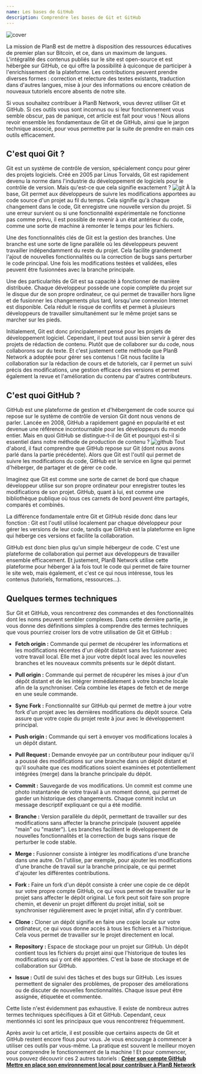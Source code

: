 ```yaml
---
name: Les bases de GitHub
description: Comprendre les bases de Git et GitHub
---
```


![cover](assets/cover.webp)

La mission de PlanB est de mettre à disposition des ressources éducatives de premier plan sur Bitcoin, et ce, dans un maximum de langues. L'intégralité des contenus publiés sur le site est open-source et est hébergée sur GitHub, ce qui offre la possibilité à quiconque de participer à l'enrichissement de la plateforme. Les contributions peuvent prendre diverses formes : correction et relecture des textes existants, traduction dans d'autres langues, mise à jour des informations ou encore création de nouveaux tutoriels encore absents de notre site.

Si vous souhaitez contribuer à PlanB Network, vous devrez utiliser Git et GitHub. Si ces outils vous sont inconnus ou si leur fonctionnement vous semble obscur, pas de panique, cet article est fait pour vous ! Nous allons revoir ensemble les fondamentaux de Git et de GitHub, ainsi que le jargon technique associé, pour vous permettre par la suite de prendre en main ces outils efficacement.

## C'est quoi Git ?

Git est un système de contrôle de version, spécialement conçu pour gérer des projets logiciels. Créé en 2005 par Linus Torvalds, Git est rapidement devenu la norme dans l'industrie du développement de logiciels pour le contrôle de version. Mais qu'est-ce que cela signifie exactement ?
![git](assets/1.webp)
À la base, Git permet aux développeurs de suivre les modifications apportées au code source d'un projet au fil du temps. Cela signifie qu'à chaque changement dans le code, Git enregistre une nouvelle version du projet. Si une erreur survient ou si une fonctionnalité expérimentale ne fonctionne pas comme prévu, il est possible de revenir à un état antérieur du code, comme une sorte de machine à remonter le temps pour les fichiers.

Une des fonctionnalités clés de Git est la gestion des branches. Une branche est une sorte de ligne parallèle où les développeurs peuvent travailler indépendamment du reste du projet. Cela facilite grandement l'ajout de nouvelles fonctionnalités ou la correction de bugs sans perturber le code principal. Une fois les modifications testées et validées, elles peuvent être fusionnées avec la branche principale.

Une des particularités de Git est sa capacité à fonctionner de manière distribuée. Chaque développeur possède une copie complète du projet sur le disque dur de son propre ordinateur, ce qui permet de travailler hors ligne et de fusionner les changements plus tard, lorsqu'une connexion Internet est disponible. Cela réduit le risque de conflits et permet à plusieurs développeurs de travailler simultanément sur le même projet sans se marcher sur les pieds.

Initialement, Git est donc principalement pensé pour les projets de développement logiciel. Cependant, il peut tout aussi bien servir à gérer des projets de rédaction de contenu. Plutôt que de collaborer sur du code, nous collaborons sur du texte. Et c'est justement cette méthode que PlanB Network a adoptée pour gérer ses contenus ! Git nous facilite la collaboration sur la rédaction de cours et de tutoriels, car il permet un suivi précis des modifications, une gestion efficace des versions et permet également la revue et l'amélioration du contenu par d'autres contributeurs. 

## C'est quoi GitHub ?

GitHub est une plateforme de gestion et d'hébergement de code source qui repose sur le système de contrôle de version Git dont nous venons de parler. Lancée en 2008, GitHub a rapidement gagné en popularité et est devenue une référence incontournable pour les développeurs du monde entier. Mais en quoi GitHub se distingue-t-il de Git et pourquoi est-il si essentiel dans notre méthode de production de contenu ?
![github](assets/2.webp)
Tout d'abord, il faut comprendre que GitHub repose sur Git (dont nous avons parlé dans la partie précédente). Alors que Git est l'outil qui permet de suivre les modifications du code, GitHub est le service en ligne qui permet d'héberger, de partager et de gérer ce code.

Imaginez que Git est comme une sorte de carnet de bord que chaque développeur utilise sur son propre ordinateur pour enregistrer toutes les modifications de son projet. GitHub, quant à lui, est comme une bibliothèque publique où tous ces carnets de bord peuvent être partagés, comparés et combinés.

La différence fondamentale entre Git et GitHub réside donc dans leur fonction : Git est l'outil utilisé localement par chaque développeur pour gérer les versions de leur code, tandis que GitHub est la plateforme en ligne qui héberge ces versions et facilite la collaboration.

GitHub est donc bien plus qu'un simple hébergeur de code. C'est une plateforme de collaboration qui permet aux développeurs de travailler ensemble efficacement. Et justement, PlanB Network utilise cette plateforme pour héberger à la fois tout le code qui permet de faire tourner le site web, mais également, et c'est ce qui nous intéresse, tous les contenus (tutoriels, formations, ressources...).

## Quelques termes techniques

Sur Git et GitHub, vous rencontrerez des commandes et des fonctionnalités dont les noms peuvent sembler complexes. Dans cette dernière partie, je vous donne des définitions simples à comprendre des termes techniques que vous pourriez croiser lors de votre utilisation de Git et GitHub :

- **Fetch origin :** Commande qui permet de récupérer les informations et les modifications récentes d'un dépôt distant sans les fusionner avec votre travail local. Elle met à jour votre dépôt local avec les nouvelles branches et les nouveaux commits présents sur le dépôt distant.

- **Pull origin :** Commande qui permet de récupérer les mises à jour d'un dépôt distant et de les intégrer immédiatement à votre branche locale afin de la synchroniser. Cela combine les étapes de fetch et de merge en une seule commande.

- **Sync Fork :** Fonctionnalité sur GitHub qui permet de mettre à jour votre fork d'un projet avec les dernières modifications du dépôt source. Cela assure que votre copie du projet reste à jour avec le développement principal.

- **Push origin :** Commande qui sert à envoyer vos modifications locales à un dépôt distant.

- **Pull Request :** Demande envoyée par un contributeur pour indiquer qu'il a poussé des modifications sur une branche dans un dépôt distant et qu'il souhaite que ces modifications soient examinées et potentiellement intégrées (merge) dans la branche principale du dépôt.

- **Commit :** Sauvegarde de vos modifications. Un commit est comme une photo instantanée de votre travail à un moment donné, qui permet de garder un historique des changements. Chaque commit inclut un message descriptif expliquant ce qui a été modifié.

- **Branche :** Version parallèle du dépôt, permettant de travailler sur des modifications sans affecter la branche principale (souvent appelée "main" ou "master"). Les branches facilitent le développement de nouvelles fonctionnalités et la correction de bugs sans risque de perturber le code stable.

- **Merge :** Fusionner consiste à intégrer les modifications d'une branche dans une autre. On l'utilise, par exemple, pour ajouter les modifications d'une branche de travail sur la branche principale, ce qui permet d'ajouter les différentes contributions.

- **Fork :** Faire un fork d'un dépôt consiste à créer une copie de ce dépôt sur votre propre compte GitHub, ce qui vous permet de travailler sur le projet sans affecter le dépôt original. Le fork peut soit faire son propre chemin, et devenir un projet différent du projet initial, soit se synchroniser régulièrement avec le projet initial, afin d'y contribuer.

- **Clone :** Cloner un dépôt signifie en faire une copie locale sur votre ordinateur, ce qui vous donne accès à tous les fichiers et à l'historique. Cela vous permet de travailler sur le projet directement en local.

- **Repository :** Espace de stockage pour un projet sur GitHub. Un dépôt contient tous les fichiers du projet ainsi que l'historique de toutes les modifications qui y ont été apportées. C'est la base de stockage et de collaboration sur GitHub.

- **Issue :** Outil de suivi des tâches et des bugs sur GitHub. Les issues permettent de signaler des problèmes, de proposer des améliorations ou de discuter de nouvelles fonctionnalités. Chaque issue peut être assignée, étiquetée et commentée.

Cette liste n'est évidemment pas exhaustive. Il existe de nombreux autres termes techniques spécifiques à Git et GitHub. Cependant, ceux mentionnés ici sont les principaux que vous rencontrerez fréquemment.

Après avoir lu cet article, il est possible que certains aspects de Git et GitHub restent encore flous pour vous. Je vous encourage à commencer à utiliser ces outils par vous-même. La pratique est souvent le meilleur moyen pour comprendre le fonctionnement de la machine ! Et pour commencer, vous pouvez découvrir ces 2 autres tutoriels :
**[Créer son compte GitHub](https://planb.network/tutorials/others/contribution/create-github-account-a75fc39d-f0d0-44dc-9cd5-cd94aee0c07c)**
**[Mettre en place son environnement local pour contribuer à PlanB Network](https://planb.network/tutorials/others/contribution/github-desktop-work-environment-5862003b-9d76-47f5-a9e0-5ec74256a8ba)**
